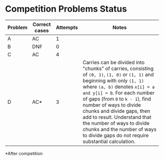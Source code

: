 # Competition Problems Status
Problem|Correct cases|Attempts|Notes
-|-|-|-
A|AC|1|
B|DNF|0|
C|AC|4|
D|AC*|3|Carries can be divided into "chunks" of carries, consisting of `(0, 1)`, `(1, 0)` or `(1, 1)` and beginning with only `(1, 1)` where `(a, b)` denotes `x[i] = a and y[i] = b`. For each number of gaps (from `0` to `k - 1`), find number of ways to divide chunks and divide gaps, then add to result. Understand that the number of ways to divide chunks and the number of ways to divide gaps do not require substantial calculation.
*After competition